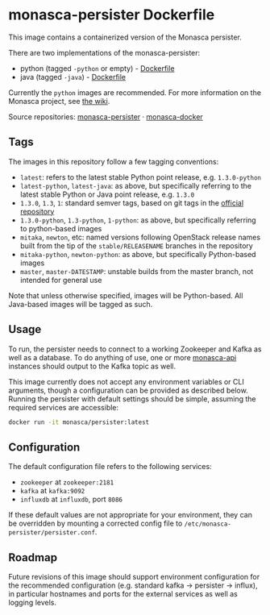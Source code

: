 monasca-persister Dockerfile
============================

This image contains a containerized version of the Monasca persister.

There are two implementations of the monasca-persister:

 * python (tagged `-python` or empty) - [Dockerfile][1]
 * java (tagged `-java`) - [Dockerfile][2]

Currently the `python` images are recommended. For more information on the
Monasca project, see [the wiki][3].

Source repositories: [monasca-persister][4] &middot; [monasca-docker][5]

Tags
----

The images in this repository follow a few tagging conventions:

 * `latest`: refers to the latest stable Python point release, e.g.
   `1.3.0-python`
 * `latest-python`, `latest-java`: as above, but specifically referring to the
   latest stable Python or Java point release, e.g. `1.3.0`
 * `1.3.0`, `1.3`, `1`: standard semver tags, based on git tags in the
   [official repository][4]
 * `1.3.0-python`, `1.3-python`, `1-python`: as above, but specifically
   referring to python-based images
 * `mitaka`, `newton`, etc: named versions following OpenStack release names
   built from the tip of the `stable/RELEASENAME` branches in the repository
 * `mitaka-python`, `newton-python`: as above, but specifically Python-based
   images
 * `master`, `master-DATESTAMP`: unstable builds from the master branch, not
   intended for general use

Note that unless otherwise specified, images will be Python-based. All
Java-based images will be tagged as such.

Usage
-----

To run, the persister needs to connect to a working Zookeeper and Kafka as well
as a database. To do anything of use, one or more [monasca-api][6] instances
should output to the Kafka topic as well.

This image currently does not accept any environment variables or CLI arguments,
though a configuration can be provided as described below. Running the persister
with default settings should be simple, assuming the required services are
accessible:

```bash
docker run -it monasca/persister:latest
```

Configuration
-------------

The default configuration file refers to the following services:
 * `zookeeper` at `zookeeper:2181`
 * `kafka` at `kafka:9092`
 * `influxdb` at `influxdb`, port `8086`

If these default values are not appropriate for your environment, they can be
overridden by mounting a corrected config file to
`/etc/monasca-persister/persister.conf`.

Roadmap
-------

Future revisions of this image should support environment configuration for the
recommended configuration (e.g. standard kafka -> persister -> influx), in
particular hostnames and ports for the external services as well as logging
levels.

[1]: https://github.com/hpcloud-mon/monasca-docker/blob/master/monasca-persister-python/Dockerfile
[2]: https://github.com/hpcloud-mon/monasca-docker/blob/master/monasca-persister-java/Dockerfile
[3]: https://wiki.openstack.org/wiki/Monasca
[4]: https://github.com/openstack/monasca-persister/
[5]: https://github.com/hpcloud-mon/monasca-docker/
[6]: https://github.com/openstack/monasca-api/
